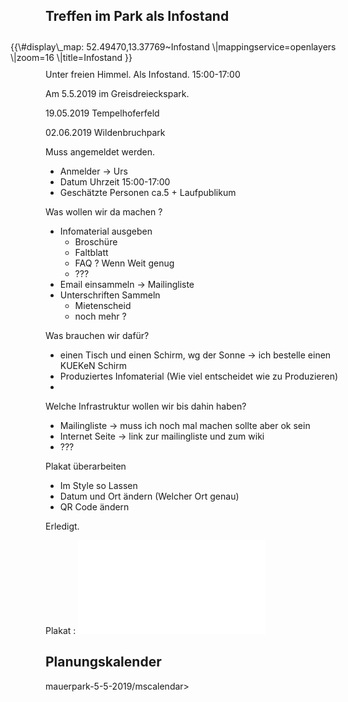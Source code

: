 Treffen im Park als Infostand
-----------------------------

<div style=" padding: 5px; margin: 5px; float: right; width: 550px; ">
{{\#display\_map: 52.49470,13.37769~Infostand
\|mappingservice=openlayers \|zoom=16 \|title=Infostand }}

</div>
Unter freien Himmel. Als Infostand. 15:00-17:00

Am 5.5.2019 im Greisdreieckspark.

19.05.2019 Tempelhoferfeld

02.06.2019 Wildenbruchpark

Muss angemeldet werden.

-   Anmelder -&gt; Urs
-   Datum Uhrzeit 15:00-17:00
-   Geschätzte Personen ca.5 + Laufpublikum

Was wollen wir da machen ?

-   Infomaterial ausgeben
    -   Broschüre
    -   Faltblatt
    -   FAQ ? Wenn Weit genug
    -   ???
-   Email einsammeln -&gt; Mailingliste
-   Unterschriften Sammeln
    -   Mietenscheid
    -   noch mehr ?

Was brauchen wir dafür?

-   einen Tisch und einen Schirm, wg der Sonne -&gt; ich bestelle einen
    KUEKeN Schirm
-   Produziertes Infomaterial (Wie viel entscheidet wie zu Produzieren)
-   

Welche Infrastruktur wollen wir bis dahin haben?

-   Mailingliste -&gt; muss ich noch mal machen sollte aber ok sein
-   Internet Seite -&gt; link zur mailingliste und zum wiki
-   ???

Plakat überarbeiten

-   Im Style so Lassen
-   Datum und Ort ändern (Welcher Ort genau)
-   QR Code ändern

Erledigt.

Plakat : ![mini\|center](Plakat-Infostand-2019.pdf "fig:mini|center")

Planungskalender
----------------

<mscalendar>mauerpark-5-5-2019/mscalendar&gt;
